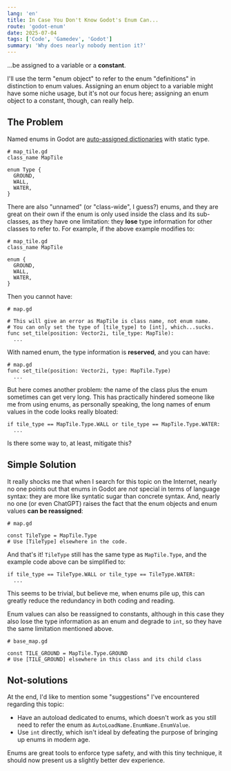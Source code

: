 ```yaml
---
lang: 'en'
title: In Case You Don't Know Godot's Enum Can...
route: 'godot-enum'
date: 2025-07-04
tags: ['Code', 'Gamedev', 'Godot']
summary: 'Why does nearly nobody mention it?'
---
```


...be assigned to a variable or a **constant**.

I'll use the term "enum object" to refer to the enum "definitions" in distinction to enum values. Assigning an enum object to a variable might have some niche usage, but it's not our focus here; assigning an enum object to a constant, though, can really help.

## The Problem

Named enums in Godot are [auto-assigned dictionaries](https://docs.godotengine.org/en/latest/tutorials/scripting/gdscript/gdscript_basics.html#enums) with static type.

```gdscript
# map_tile.gd
class_name MapTile

enum Type {
  GROUND,
  WALL,
  WATER,
}
```

There are also "unnamed" (or "class-wide", I guess?) enums, and they are great on their own if the enum is only used inside the class and its sub-classes, as they have one limitation: they **lose** type information for other classes to refer to. For example, if the above example modifies to:

```gdscript
# map_tile.gd
class_name MapTile

enum {
  GROUND,
  WALL,
  WATER,
}
```

Then you cannot have:

```gdscript
# map.gd

# This will give an error as MapTile is class name, not enum name.
# You can only set the type of [tile_type] to [int], which...sucks.
func set_tile(position: Vector2i, tile_type: MapTile):
  ...
```

With named enum, the type information is **reserved**, and you can have:

```gdscript
# map.gd
func set_tile(position: Vector2i, type: MapTile.Type)
  ...
```

But here comes another problem: the name of the class plus the enum sometimes can get very long. This has practically hindered someone like me from using enums, as personally speaking, the long names of enum values in the code looks really bloated:

```gdscript
if tile_type == MapTile.Type.WALL or tile_type == MapTile.Type.WATER:
  ...
```

Is there some way to, at least, mitigate this?

## Simple Solution

It really shocks me that when I search for this topic on the Internet, nearly no one points out that enums in Godot are *not* special in terms of language syntax: they are more like syntatic sugar than concrete syntax. And, nearly no one (or even ChatGPT) raises the fact that the enum objects and enum values **can be reassigned**:

```gdscript
# map.gd

const TileType = MapTile.Type
# Use [TileType] elsewhere in the code.
```

And that's it! `TileType` still has the same type as `MapTile.Type`, and the example code above can be simplified to:

```gdscript
if tile_type == TileType.WALL or tile_type == TileType.WATER:
  ...
```

This seems to be trivial, but believe me, when enums pile up, this can greatly reduce the redundancy in both coding and reading.

Enum values can also be reassigned to constants, although in this case they also lose the type information as an enum and degrade to `int`, so they have the same limitation mentioned above.

```gdscript
# base_map.gd

const TILE_GROUND = MapTile.Type.GROUND
# Use [TILE_GROUND] elsewhere in this class and its child class
```

## Not-solutions

At the end, I'd like to mention some "suggestions" I've encountered regarding this topic:

- Have an autoload dedicated to enums, which doesn't work as you still need to refer the enum as `AutoLoadName.EnumName.EnumValue`.
- Use `int` directly, which isn't ideal by defeating the purpose of bringing up enums in modern age.

Enums are great tools to enforce type safety, and with this tiny technique, it should now present us a slightly better dev experience.
